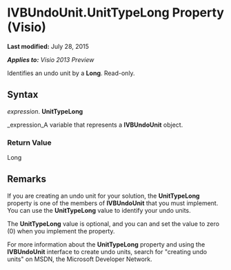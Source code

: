 
# IVBUndoUnit.UnitTypeLong Property (Visio)

 **Last modified:** July 28, 2015

 _**Applies to:** Visio 2013 Preview_

Identifies an undo unit by a  **Long**. Read-only.


## Syntax

 _expression_. **UnitTypeLong**

 _expression_A variable that represents a  **IVBUndoUnit** object.


### Return Value

Long


## Remarks

If you are creating an undo unit for your solution, the  **UnitTypeLong** property is one of the members of **IVBUndoUnit** that you must implement. You can use the **UnitTypeLong** value to identify your undo units.

 The **UnitTypeLong** value is optional, and you can and set the value to zero (0) when you implement the property.

For more information about the  **UnitTypeLong** property and using the **IVBUndoUnit** interface to create undo units, search for "creating undo units" on MSDN, the Microsoft Developer Network.

